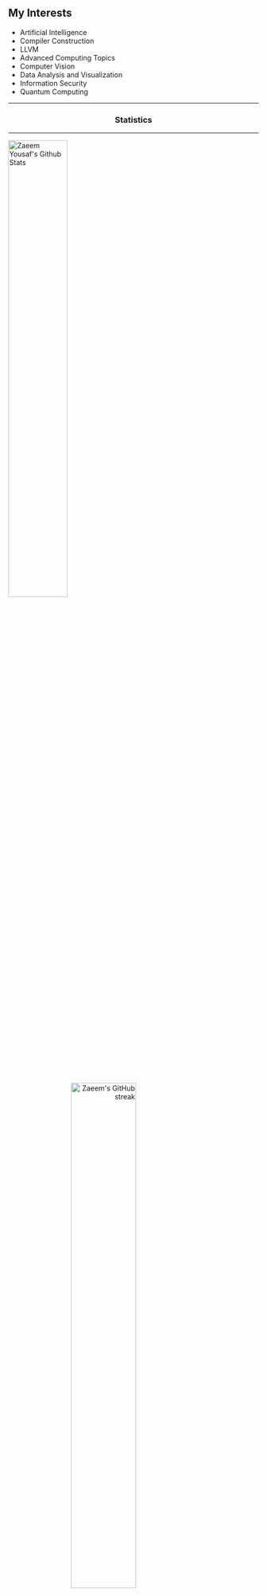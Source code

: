 
## My Interests

  - Artificial Intelligence
  - Compiler Construction
  - LLVM
  - Advanced Computing Topics
  - Computer Vision
  - Data Analysis and Visualization
  - Information Security
  - Quantum Computing

<!-- Statistics Start -->
<hr/>

<h3 align="center">Statistics</h3>
<hr/>

<a> 
    <a href="https://github.com/zaeemyousaf" align="left">
        <img alt="Zaeem Yousaf's Github Stats" src="https://github-readme-stats.vercel.app/api?username=zaeemyousaf&show_icons=true&count_private=true&theme=transparent" width="48.5%"/>
    </a>
    <a href="https://github.com/anatonamikaza" align="right">
        <img alt="Zaeem's GitHub streak" src="https://github-readme-streak-stats.herokuapp.com/?user=zaeemyousaf&show_icons=true&count_private=true&theme=transparent" width="51%" />
    </a>
</a>

<br>
<br>
<p align="center">
<a href="https://github.com/anatonamikaza">
    <img alt="Zaeem's GitHub Contribution" src="https://github-profile-summary-cards.vercel.app/api/cards/profile-details?username=zaeemyousaf&theme=transparent" width="90%" />
</a>
</p>

<p align="center">
<a href="https://github.com/anatonamikaza">
    <img alt="Zaeem's Top Languages" src="https://github-readme-stats.vercel.app/api/top-langs/?username=anatonamikaza&layout=donut-vertical&theme=transparent&langs_count=50" width="25%"/>
</a>
</p>

<hr/>

<!-- Statistics End -->


